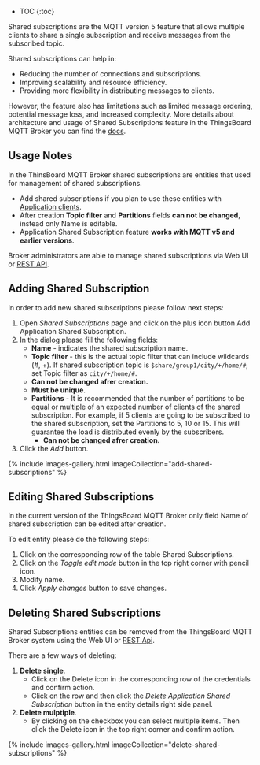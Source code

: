
* TOC
{:toc}

Shared subscriptions are the MQTT version 5 feature that allows multiple clients to share a single subscription and receive messages from the subscribed topic. 

Shared subscriptions can help in:
* Reducing the number of connections and subscriptions.
* Improving scalability and resource efficiency.
* Providing more flexibility in distributing messages to clients.

However, the feature also has limitations such as limited message ordering, potential message loss, and increased complexity. 
More details about architecture and usage of Shared Subscriptions feature in the ThingsBoard MQTT Broker you can find the [docs]().

## Usage Notes

In the ThinsBoard MQTT Broker shared subscriptions are entities that used for management of shared subscriptions.

* Add shared subscriptions if you plan to use these entities with [Application clients]().
* After creation **Topic filter** and **Partitions** fields **can not be changed**, instead only Name is editable.
* Application Shared Subscription feature **works with MQTT v5 and earlier versions**.

Broker administrators are able to manage shared subscriptions via Web UI or [REST API]().

## Adding Shared Subscription

In order to add new shared subscriptions please follow next steps:
1. Open _Shared Subscriptions_ page and click on the plus icon button Add Application Shared Subscription.
2. In the dialog please fill the following fields:
   - **Name** - indicates the shared subscription name.
   - **Topic filter** - this is the actual topic filter that can include wildcards (#, +). 
   If shared subscription topic is `$share/group1/city/+/home/#`, set Topic filter as `city/+/home/#`.
   * **Can not be changed afrer creation.**
   * **Must be unique**.
   - **Partitions** - It is recommended that the number of partitions to be equal or multiple of an expected number of clients of the shared subscription.
     For example, if 5 clients are going to be subscribed to the shared subscription, set the Partitions to 5, 10 or 15.
     This will guarantee the load is distributed evenly by the subscribers.
     * **Can not be changed afrer creation.**
3. Click the _Add_ button.

{% include images-gallery.html imageCollection="add-shared-subscriptions" %}

## Editing Shared Subscriptions

In the current version of the ThingsBoard MQTT Broker only field Name of shared subscription can be edited after creation.

To edit entity please do the following steps:
1. Click on the corresponding row of the table Shared Subscriptions.
2. Click on the _Toggle edit mode_ button in the top right corner with pencil icon.
3. Modify name.
4. Click _Apply changes_ button to save changes.

## Deleting Shared Subscriptions

Shared Subscriptions entities can be removed from the ThingsBoard MQTT Broker system using the Web UI or [REST Api]().

There are a few ways of deleting:

1. **Delete single**.
   * Click on the Delete icon in the corresponding row of the credentials and confirm action.
   * Click on the row and then click the _Delete Application Shared Subscription_ button in the entity details right side panel.
2. **Delete mulptiple**.
   * By clicking on the checkbox you can select multiple items. Then click the Delete icon in the top right corner and confirm action.

{% include images-gallery.html imageCollection="delete-shared-subscriptions" %}
